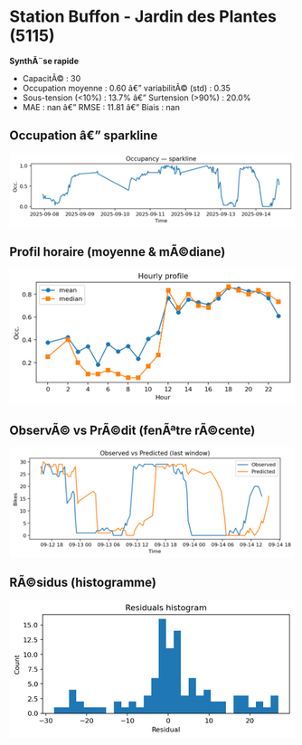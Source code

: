 ﻿# Station Buffon - Jardin des Plantes (5115)

**SynthÃ¨se rapide**
- CapacitÃ© : 30
- Occupation moyenne : 0.60 â€” variabilitÃ© (std) : 0.35
- Sous-tension (<10%) : 13.7% â€” Surtension (>90%) : 20.0%
- MAE : nan â€” RMSE : 11.81 â€” Biais : nan

## Occupation â€” sparkline
![sparkline](../assets/figs/stations/5115/sparkline.png)

## Profil horaire (moyenne & mÃ©diane)
![hourly](../assets/figs/stations/5115/hourly.png)

## ObservÃ© vs PrÃ©dit (fenÃªtre rÃ©cente)
![ovsp](../assets/figs/stations/5115/obs_vs_pred.png)

## RÃ©sidus (histogramme)
![resid](../assets/figs/stations/5115/residual_hist.png)
